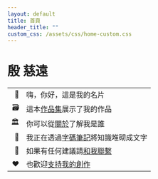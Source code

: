 ```yaml
---
layout: default
title: 首頁
header_title: ""
custom_css: /assets/css/home-custom.css
---
```


<div class="variable-weight-container">
  <h1 class="variable-weight-text">殷 慈遠</h1>
</div>

|  |  |
|--:|:--|
|🙂 |嗨，你好，這是我的名片  |
|🗃️ |這本[作品集](/works)展示了我的作品  |
|🏛️ |你可以從[關於](/about)了解我是誰  |
|📝 |我正在透過[字碼筆記](https://blog.erikyin.net)將知識堆砌成文字  |
|📮 |如果有任何建議請[和我聯繫](/contact)  |
|❤ |也歡迎[支持我的創作](/boost)  |